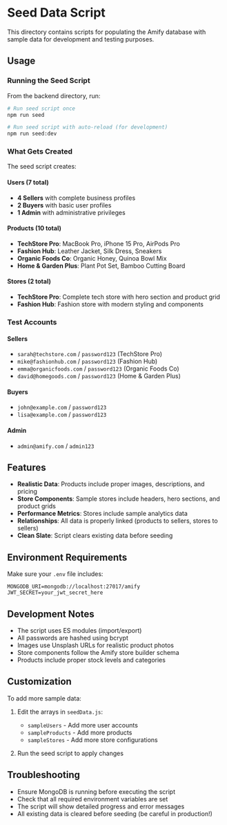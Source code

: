 # Seed Data Script

This directory contains scripts for populating the Amify database with sample data for development and testing purposes.

## Usage

### Running the Seed Script

From the backend directory, run:

```bash
# Run seed script once
npm run seed

# Run seed script with auto-reload (for development)
npm run seed:dev
```

### What Gets Created

The seed script creates:

#### Users (7 total)
- **4 Sellers** with complete business profiles
- **2 Buyers** with basic user profiles  
- **1 Admin** with administrative privileges

#### Products (10 total)
- **TechStore Pro**: MacBook Pro, iPhone 15 Pro, AirPods Pro
- **Fashion Hub**: Leather Jacket, Silk Dress, Sneakers
- **Organic Foods Co**: Organic Honey, Quinoa Bowl Mix
- **Home & Garden Plus**: Plant Pot Set, Bamboo Cutting Board

#### Stores (2 total)
- **TechStore Pro**: Complete tech store with hero section and product grid
- **Fashion Hub**: Fashion store with modern styling and components

### Test Accounts

#### Sellers
- `sarah@techstore.com` / `password123` (TechStore Pro)
- `mike@fashionhub.com` / `password123` (Fashion Hub)
- `emma@organicfoods.com` / `password123` (Organic Foods Co)
- `david@homegoods.com` / `password123` (Home & Garden Plus)

#### Buyers
- `john@example.com` / `password123`
- `lisa@example.com` / `password123`

#### Admin
- `admin@amify.com` / `admin123`

## Features

- **Realistic Data**: Products include proper images, descriptions, and pricing
- **Store Components**: Sample stores include headers, hero sections, and product grids
- **Performance Metrics**: Stores include sample analytics data
- **Relationships**: All data is properly linked (products to sellers, stores to sellers)
- **Clean Slate**: Script clears existing data before seeding

## Environment Requirements

Make sure your `.env` file includes:
```
MONGODB_URI=mongodb://localhost:27017/amify
JWT_SECRET=your_jwt_secret_here
```

## Development Notes

- The script uses ES modules (import/export)
- All passwords are hashed using bcrypt
- Images use Unsplash URLs for realistic product photos
- Store components follow the Amify store builder schema
- Products include proper stock levels and categories

## Customization

To add more sample data:

1. Edit the arrays in `seedData.js`:
   - `sampleUsers` - Add more user accounts
   - `sampleProducts` - Add more products
   - `sampleStores` - Add more store configurations

2. Run the seed script to apply changes

## Troubleshooting

- Ensure MongoDB is running before executing the script
- Check that all required environment variables are set
- The script will show detailed progress and error messages
- All existing data is cleared before seeding (be careful in production!)
